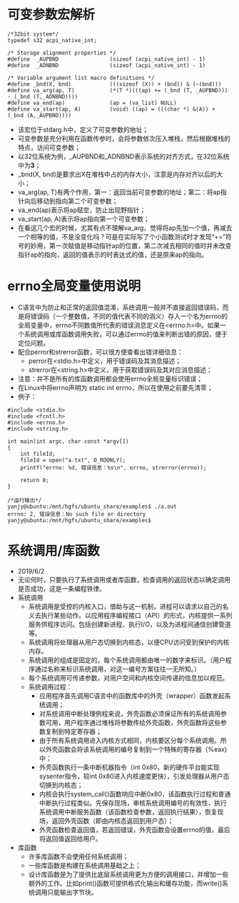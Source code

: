 # 可变参数宏解析
```
/*32bit system*/
typedef s32 acpi_native_int;

/* Storage alignment properties */
#define  _AUPBND                (sizeof (acpi_native_int) - 1)
#define  _ADNBND                (sizeof (acpi_native_int) - 1)

/* Variable argument list macro definitions */
#define _bnd(X, bnd)            (((sizeof (X)) + (bnd)) & (~(bnd)))
#define va_arg(ap, T)           (*(T *)(((ap) += (_bnd (T, _AUPBND))) - (_bnd (T,_ADNBND))))
#define va_end(ap)              (ap = (va_list) NULL)
#define va_start(ap, A)         (void) ((ap) = (((char *) &(A)) + (_bnd (A,_AUPBND))))
```
- 该宏位于stdarg.h中，定义了可变参数的地址；
- 可变参数是充分利用在函数传参时，会将参数依次压入堆栈，然后根据堆栈的特点，访问可变参数；
- 以32位系统为例，\_AUPBND和_ADNBND表示系统的对齐方式，在32位系统中为**3**；
- _bnd(X, bnd)是要求出X在堆栈中占的内存大小，注意是内存对齐以后的大小；
- va_arg(ap, T)有两个作用，第一：返回当前可变参数的地址；第二：将ap指针向后移动到指向第二个可变参数；
- va_end(ap)表示将ap赋空，防止出现野指针；
- va_start(ap, A)表示将ap指向第一个可变参数；
- 在看这几个宏的时候，尤其有点不理解va_arg，觉得将ap先加一个值，再减去一个相等的值，不是没变化吗？可是在实际写了个小函数测试时才发现“+=”符号的妙用，第一次赋值是移动指针ap的位置，第二次减去相同的值时并未改变指针ap的指向，返回的值表示的时表达式的值，还是原来ap的指向。

# errno全局变量使用说明
- C语言中为防止和正常的返回值混淆，系统调用一般并不直接返回错误码，而是将错误码（一个整数值，不同的值代表不同的涵义）存入一个名为errno的全局变量中，errno不同数值所代表的错误消息定义在<errno.h>中。如果一个系统调用或库函数调用失败，可以通过errno的值来判断出错的原因，便于定位问题。
- 配合perror和strerror函数，可以很方便查看出错详细信息：
	- perror在<stdio.h>中定义，用于错误码及其消息描述；
	- strerror在<string.h>中定义，用于获取错误码及其对应消息描述；
- 注意：并不是所有的库函数调用都会使用errno全局变量标识错误；
- 在Linux中将errno声明为 static int errno，所以在使用之前要先清零；
- 例子：
```
#include <stdio.h>
#include <fcntl.h>
#include <errno.h>
#include <string.h>

int main(int argc, char const *argv[])
{
	int fileId;
	fileId = open("a.txt", O_RDONLY);
	printf("errno: %d, 错误信息：%s\n", errno, strerror(errno));
	
	return 0;
}

/*运行输出*/
yanjy@ubuntu:/mnt/hgfs/ubuntu_share/examples$ ./a.out 
errno: 2, 错误信息：No such file or directory
yanjy@ubuntu:/mnt/hgfs/ubuntu_share/examples$ 
```

# 系统调用/库函数
- 2019/6/2
- 无论何时，只要执行了系统调用或者库函数，检查调用的返回状态以确定调用是否成功，这是一条编程铁律。
- 系统调用
	- 系统调用是受控的内核入口，借助与这一机制，进程可以请求以自己的名义去执行某些动作。以应用程序编程接口（API）的形式，内核提供一系列服务供程序访问。包括创建新进程、执行I/O，以及为进程间通信创建管道等。
	- 系统调用将处理器从用户态切换到内核态，以便CPU访问受到保护的内核内存。
	- 系统调用的组成是固定的，每个系统调用都由唯一的数字来标识。（用户程序通过名称来标识系统调用，对这一编号方案往往一无所知。）
	- 每个系统调用可传递参数，对用户空间和内核空间传递的信息加以规范。
	- 系统调用过程：
		- 应用程序首先调用C语言中的函数库中的外壳（wrapper）函数发起系统调用；
		- 对系统调用中断处理例程来说，外壳函数必须保证所有的系统调用参数可用，用户程序通过堆栈将参数传给外壳函数，外壳函数将这些参数复制到特定寄存器；
		- 由于所有系统调用进入内核方式相同，内核要区分每个系统调用。所以外壳函数会将该系统调用的编号复制到一个特殊的寄存器（%eax)中；
		- 外壳函数执行一条中断机器指令（int 0x80，新的硬件平台能实现sysenter指令，较int 0x80进入内核速度更快），引发处理器从用户态切换到内核态；
		- 内核会执行system_call()函数响应中断0x80，该函数执行过程和普通中断执行过程类似。先保存现场，审核系统调用编号的有效性，执行系统调用中断服务函数（该函数检查参数，返回执行结果），恢复现场，返回外壳函数（即由内核态返回到用户态）；
		- 外壳函数检查返回值，若返回错误，外壳函数会设置errno的值，最后将返回值返回给用户。
- 库函数
	- 许多库函数不会使用任何系统调用；
	- 一些库函数是构建在系统调用基础之上；
	- 设计库函数是为了提供比底层系统调用更为方便的调用接口，并增加一些额外的工作。比如print()函数可提供格式化输出和缓存功能，而write()系统调用只能输出字节块。